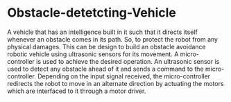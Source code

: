 # Obstacle-detetcting-Vehicle
A vehicle that has an intelligence built in it such that it directs itself whenever an obstacle comes in its path. So, to protect the robot from any physical damages. This can be design to build an obstacle avoidance robotic vehicle using ultrasonic sensors for its movement. A micro-controller  is used to achieve the desired operation. An ultrasonic sensor is used to detect any obstacle ahead of it and sends a command to the micro-controller. Depending on the input signal received, the micro-controller redirects the robot to move in an alternate direction by actuating the motors which are interfaced to it through a motor driver. 
